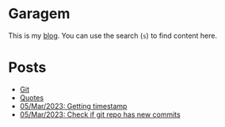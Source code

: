 # Garagem
This is my [blog](about.md). You can use the search (`s`) to find content here.

# Posts
- [Git](examples/git.md)
- [Quotes](misc/quotes.md)
- [05/Mar/2023: Getting timestamp](posts/2023.03.05-19.33.48/Getting_timestamp.md)
- [05/Mar/2023: Check if git repo has new commits](posts/2023.03.05-19.50.47/Check_if_git_repo_has_new_commits.md)

